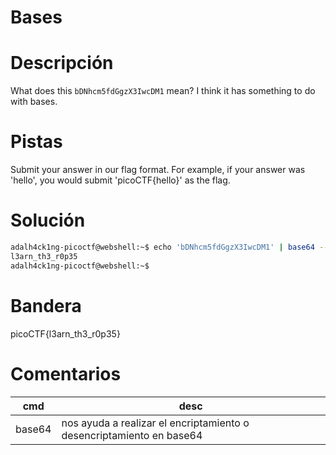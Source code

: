 
# Bases

# Descripción
What does this `bDNhcm5fdGgzX3IwcDM1` mean? I think it has something to do with bases.
# Pistas
Submit your answer in our flag format. For example, if your answer was 'hello', you would submit 'picoCTF{hello}' as the flag.
# Solución

```bash
adalh4ck1ng-picoctf@webshell:~$ echo 'bDNhcm5fdGgzX3IwcDM1' | base64 --decode
l3arn_th3_r0p35
adalh4ck1ng-picoctf@webshell:~$ 
```

# Bandera
picoCTF{l3arn_th3_r0p35}
# Comentarios
|cmd| desc|
|-----|------|
| base64| nos ayuda a realizar el encriptamiento o desencriptamiento en base64|
